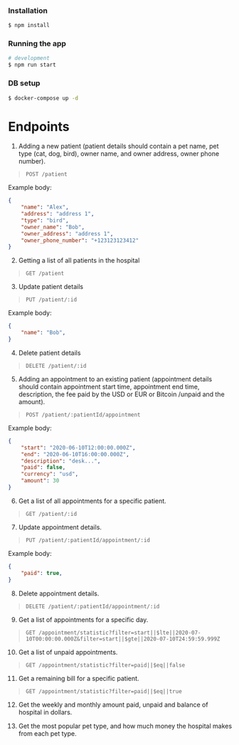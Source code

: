 ### Installation

```bash
$ npm install
```

### Running the app

```bash
# development
$ npm run start
```

### DB setup

```bash
$ docker-compose up -d
```
# Endpoints 
1. Adding a new patient (patient details should contain a pet name, pet type (cat, dog, bird), owner name, and owner address, owner phone number).
> `POST /patient`

Example body:
```json 
{
    "name": "Alex",
    "address": "address 1",
    "type": "bird",
    "owner_name": "Bob",
    "owner_address": "address 1",
    "owner_phone_number": "+123123123412"
}
```
2. Getting a list of all patients in the hospital 
> `GET /patient`
3. Update patient details 
> `PUT /patient/:id`

Example body:
```json 
{
    "name": "Bob",
}
```
4. Delete patient details
> `DELETE /patient/:id`
5. Adding an appointment to an existing patient (appointment details should contain appointment start time, appointment end time, description, the fee paid by the USD or EUR or Bitcoin /unpaid and the amount).
> `POST /patient/:patientId/appointment`

Example body:
```json 
{
    "start": "2020-06-10T12:00:00.000Z",
    "end": "2020-06-10T16:00:00.000Z",
    "description": "desk...",
    "paid": false,
    "currency": "usd",
    "amount": 30
}
```
6. Get a list of all appointments for a specific patient. 
> `GET /patient/:id`
7. Update appointment details.
> `PUT /patient/:patientId/appointment/:id`

Example body:
```json 
{
    "paid": true,
}
```
8. Delete appointment details.
> `DELETE /patient/:patientId/appointment/:id`
9. Get a list of appointments for a specific day. 
> `GET /appointment/statistic?filter=start||$lte||2020-07-10T00:00:00.000Z&filter=start||$gte||2020-07-10T24:59:59.999Z`
10. Get a list of unpaid appointments.
> `GET /appointment/statistic?filter=paid||$eq||false`
11. Get a remaining bill for a specific patient.  
> `GET /appointment/statistic?filter=paid||$eq||true`
12. Get the weekly and monthly amount paid, unpaid and balance of hospital in dollars.

13. Get the most popular pet type, and how much money the hospital makes from each pet type.

